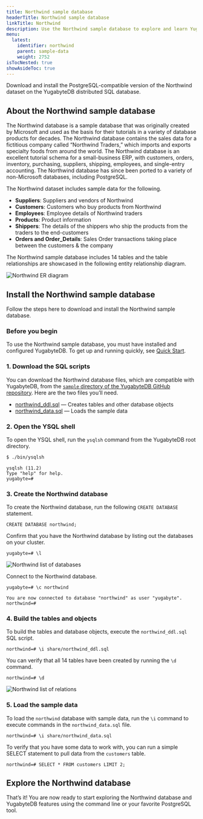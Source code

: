 ```yaml
---
title: Northwind sample database
headerTitle: Northwind sample database
linkTitle: Northwind
description: Use the Northwind sample database to explore and learn YugabyteDB.
menu:
  latest:
    identifier: northwind
    parent: sample-data
    weight: 2752
isTocNested: true
showAsideToc: true
---
```


Download and install the PostgreSQL-compatible version of the Northwind dataset on the YugabyteDB distributed SQL database.

## About the Northwind sample database

The Northwind database is a sample database that was originally created by Microsoft and used as the basis for their tutorials in a variety of database products for decades. The Northwind database contains the sales data for a fictitious company called “Northwind Traders,” which imports and exports specialty foods from around the world. The Northwind database is an excellent tutorial schema for a small-business ERP, with customers, orders, inventory, purchasing, suppliers, shipping, employees, and single-entry accounting. The Northwind database has since been ported to a variety of non-Microsoft databases, including PostgreSQL.

The Northwind dataset includes sample data for the following.

- **Suppliers**: Suppliers and vendors of Northwind
- **Customers**: Customers who buy products from Northwind
- **Employees**: Employee details of Northwind traders
- **Products**: Product information
- **Shippers**: The details of the shippers who ship the products from the traders to the end-customers
- **Orders and Order_Details**: Sales Order transactions taking place between the customers & the company

The Northwind sample database includes 14 tables and the table relationships are showcased in the following entity relationship diagram.

![Northwind ER diagram](/images/sample-data/northwind/northwind-er-diagram.png)

## Install the Northwind sample database

Follow the steps here to download and install the Northwind sample database.

### Before you begin

To use the Northwind sample database, you must have installed and configured YugabyteDB. To get up and running quickly, see [Quick Start](/latest/quick-start/).

### 1. Download the SQL scripts

You can download the Northwind database files, which are compatible with YugabyteDB, from the [`sample` directory of the YugabyteDB GitHub repository](https://github.com/yugabyte/yugabyte-db/tree/master/sample). Here are the two files you’ll need.

- [northwind_ddl.sql](https://raw.githubusercontent.com/yugabyte/yugabyte-db/master/sample/northwind_ddl.sql) — Creates tables and other database objects
- [northwind_data.sql](https://raw.githubusercontent.com/yugabyte/yugabyte-db/master/sample/northwind_data.sql) — Loads the sample data

### 2. Open the YSQL shell

To open the YSQL shell, run the `ysqlsh` command from the YugabyteDB root directory.

```sh
$ ./bin/ysqlsh
```

```
ysqlsh (11.2)
Type "help" for help.
yugabyte=#
```

### 3. Create the Northwind database

To create the Northwind database, run the following `CREATE DATABASE` statement.

```plpgsql
CREATE DATABASE northwind;
```

Confirm that you have the Northwind database by listing out the databases on your cluster.

```plpgsql
yugabyte=# \l
```

![Northwind list of databases](/images/sample-data/northwind/northwind-list-of-dbs.png)

Connect to the Northwind database.

```plpgsql
yugabyte=# \c northwind
```

```
You are now connected to database "northwind" as user "yugabyte".
northwind=#
```

### 4. Build the tables and objects

To build the tables and database objects, execute the `northwind_ddl.sql` SQL script.

```plpgsql
northwind=# \i share/northwind_ddl.sql
```

You can verify that all 14 tables have been created by running the `\d` command.

```plpgsql
northwind=# \d
```

![Northwind list of relations](/images/sample-data/northwind/northwind-list-of-relations.png)

### 5. Load the sample data

To load the `northwind` database with sample data, run the `\i` command to execute commands in the `northwind_data.sql` file.

```plpgsql
northwind=# \i share/northwind_data.sql
```

To verify that you have some data to work with, you can run a simple SELECT statement to pull data from the `customers` table.

```plpgsql
northwind=# SELECT * FROM customers LIMIT 2;
```

## Explore the Northwind database

That’s it! You are now ready to start exploring the Northwind database and YugabyteDB features using the command line or your favorite PostgreSQL tool.
